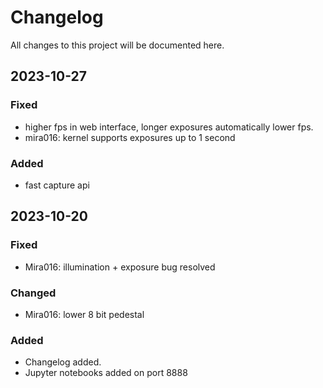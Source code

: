 # Changelog

All changes to this project will be documented here.

## 2023-10-27

### Fixed

- higher fps in web interface, longer exposures automatically lower fps.
- mira016: kernel supports exposures up to 1 second
### Added

- fast capture api


## 2023-10-20

### Fixed

- Mira016: illumination + exposure bug resolved

### Changed

- Mira016: lower 8 bit pedestal

### Added

- Changelog added.
- Jupyter notebooks added on port 8888 

